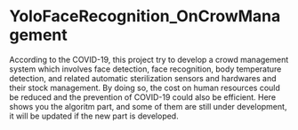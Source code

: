 # YoloFaceRecognition_OnCrowManagement

According to the COVID-19, this project try to develop a crowd management system which involves face detection, face recognition, body temperature detection, and related automatic sterilization sensors and hardwares and their stock management. By doing so, the cost on human resources could be reduced and the prevention of COVID-19 could also be efficient. Here shows you the algoritm part, and some of them are still under development, it will be updated if the new part is developed.

